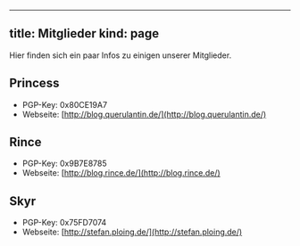 -----
title: Mitglieder
kind: page
-----
Hier finden sich ein paar Infos zu einigen unserer Mitglieder.

## Princess
* PGP-Key: 0x80CE19A7
* Webseite: [http://blog.querulantin.de/](http://blog.querulantin.de/)

## Rince
* PGP-Key: 0x9B7E8785
* Webseite: [http://blog.rince.de/](http://blog.rince.de/)

## Skyr
* PGP-Key: 0x75FD7074
* Webseite: [http://stefan.ploing.de/](http://stefan.ploing.de/)

